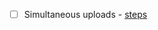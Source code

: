 - [ ] Simultaneous uploads - [steps](https://github.com/wordpress-mobile/test-cases/blob/trunk/test-cases/gutenberg/media-interaction.md#tc001)
